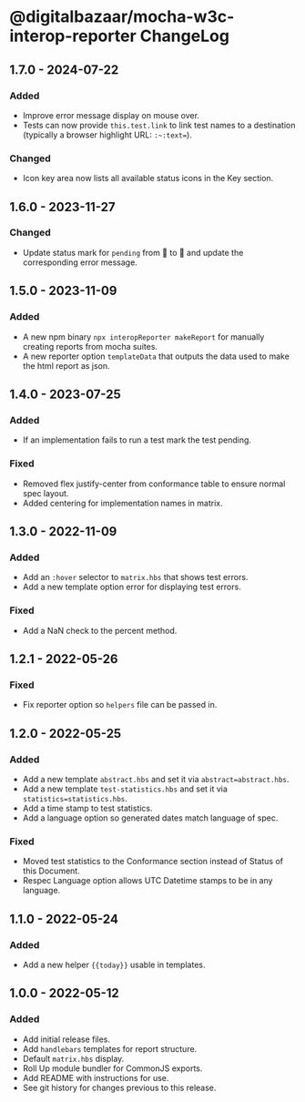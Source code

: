 # @digitalbazaar/mocha-w3c-interop-reporter ChangeLog

## 1.7.0 - 2024-07-22

### Added
- Improve error message display on mouse over.
- Tests can now provide `this.test.link` to link test names to a destination
  (typically a browser highlight URL: `:~:text=`).

### Changed
- Icon key area now lists all available status icons in the Key section.

## 1.6.0 - 2023-11-27

### Changed
- Update status mark for `pending` from 🛑 to 🚫 and update the corresponding
  error message.

## 1.5.0 - 2023-11-09

### Added
- A new npm binary `npx interopReporter makeReport` for manually creating reports from mocha suites.
- A new reporter option `templateData` that outputs the data used to make the html report as json.

## 1.4.0 - 2023-07-25

### Added
- If an implementation fails to run a test mark the test pending.

### Fixed
- Removed flex justify-center from conformance table to ensure normal spec layout.
- Added centering for implementation names in matrix.

## 1.3.0 - 2022-11-09

### Added
- Add an `:hover` selector to `matrix.hbs` that shows test errors.
- Add a new template option error for displaying test errors.

### Fixed
- Add a NaN check to the percent method.

## 1.2.1 - 2022-05-26

### Fixed
- Fix reporter option so `helpers` file can be passed in.

## 1.2.0 - 2022-05-25

### Added
- Add a new template `abstract.hbs` and set it via `abstract=abstract.hbs`.
- Add a new template `test-statistics.hbs` and set it via `statistics=statistics.hbs`.
- Add a time stamp to test statistics.
- Add a language option so generated dates match language of spec.

### Fixed
- Moved test statistics to the Conformance section instead of Status of this Document.
- Respec Language option allows UTC Datetime stamps to be in any language.

## 1.1.0 - 2022-05-24

### Added
- Add a new helper `{{today}}` usable in templates.

## 1.0.0 - 2022-05-12

### Added
- Add initial release files.
- Add `handlebars` templates for report structure.
- Default `matrix.hbs` display.
- Roll Up module bundler for CommonJS exports.
- Add README with instructions for use.
- See git history for changes previous to this release.
